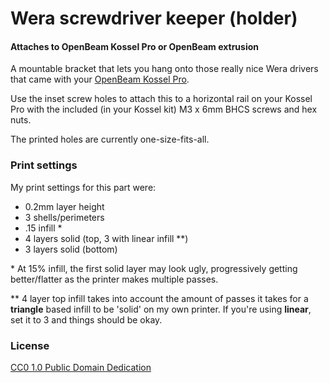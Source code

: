 # Wera screwdriver keeper (holder)

#### Attaches to OpenBeam Kossel Pro or OpenBeam extrusion

A mountable bracket that lets you hang onto those really
nice Wera drivers that came with your [OpenBeam Kossel Pro](http://kosselpro.com).

Use the inset screw holes to attach this to a horizontal rail
on your Kossel Pro with the included (in your Kossel kit)
M3 x 6mm BHCS screws and hex nuts.

The printed holes are currently one-size-fits-all.

### Print settings

My print settings for this part were:

* 0.2mm layer height
* 3 shells/perimeters
* .15 infill \*
* 4 layers solid (top, 3 with linear infill \**)
* 3 layers solid (bottom)


\* At 15% infill, the first solid layer may look ugly,
progressively getting better/flatter as the printer
makes multiple passes.

\*\* 4 layer top infill takes into account the amount of passes
it takes for a **triangle** based infill to be 'solid' on
my own printer. If you're using **linear**, set it to 3
and things should be okay.

### License

[CC0 1.0 Public Domain Dedication](http://creativecommons.org/publicdomain/zero/1.0/)
